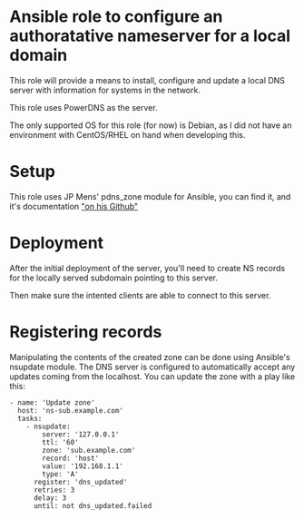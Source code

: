 # Ansible role to configure an authoratative nameserver for a local domain
This role will provide a means to install, configure and update a local DNS
server with information for systems in the network.

This role uses PowerDNS as the server.

The only supported OS for this role (for now) is Debian, as I did not have
an environment with CentOS/RHEL on hand when developing this.

# Setup
This role uses JP Mens' pdns_zone module for Ansible, you can find it, and it's
documentation ["on his Github"](https://github.com/jpmens/ansible-m-pdns_zone)

# Deployment
After the initial deployment of the server, you'll need to create NS records
for the locally served subdomain pointing to this server.

Then make sure the intented clients are able to connect to this server.

# Registering records
Manipulating the contents of the created zone can be done using Ansible's
nsupdate module. The DNS server is configured to automatically accept any
updates coming from the localhost. You can update the zone with a play like
this:

```
- name: 'Update zone'
  host: 'ns-sub.example.com'
  tasks:
    - nsupdate:
        server: '127.0.0.1'
        ttl: '60'
        zone: 'sub.example.com'
        record: 'host'
        value: '192.168.1.1'
        type: 'A'
      register: 'dns_updated'
      retries: 3
      delay: 3
      until: not dns_updated.failed
```
